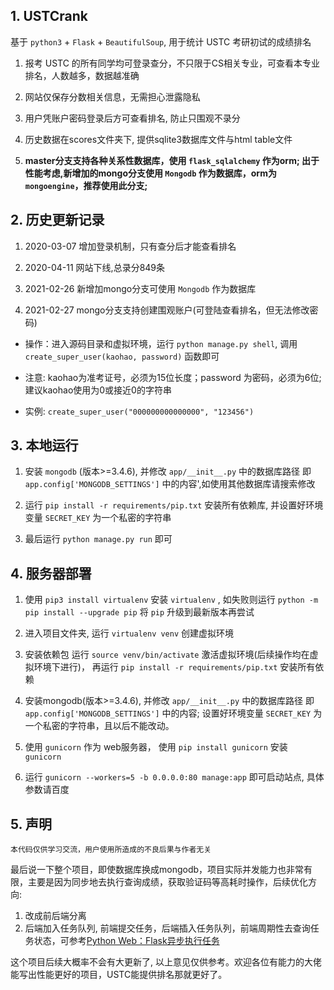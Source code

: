 ## 1. USTCrank
基于 `python3` + `Flask` + `BeautifulSoup`, 用于统计 USTC 考研初试的成绩排名
1. 报考 USTC 的所有同学均可登录查分，不只限于CS相关专业，可查看本专业排名，人数越多，数据越准确

2. 网站仅保存分数相关信息，无需担心泄露隐私

3. 用户凭账户密码登录后方可查看排名, 防止只围观不录分

4. 历史数据在scores文件夹下, 提供sqlite3数据库文件与html table文件

5. **master分支支持各种关系性数据库，使用 `flask_sqlalchemy` 作为orm;
    出于性能考虑,新增加的mongo分支使用 `Mongodb` 作为数据库，orm为 `mongoengine`，推荐使用此分支;**

## 2. 历史更新记录
1. 2020-03-07 增加登录机制，只有查分后才能查看排名

2. 2020-04-11 网站下线,总录分849条

3. 2021-02-26 新增加mongo分支可使用 `Mongodb` 作为数据库

4. 2021-02-27 mongo分支支持创建围观账户(可登陆查看排名，但无法修改密码)

* 操作：进入源码目录和虚拟环境，运行 `python manage.py shell`, 调用`create_super_user(kaohao, password)` 函数即可

* 注意: kaohao为准考证号，必须为15位长度；password 为密码，必须为6位; 建议kaohao使用为0或接近0的字符串

* 实例: `create_super_user("000000000000000", "123456")`

## 3. 本地运行
1. 安装 `mongodb` (版本>=3.4.6), 并修改 `app/__init__.py` 中的数据库路径 即 `app.config['MONGODB_SETTINGS']` 中的内容',如使用其他数据库请搜索修改

2. 运行 `pip install -r requirements/pip.txt` 安装所有依赖库, 并设置好环境变量 `SECRET_KEY` 为一个私密的字符串

3. 最后运行 `python manage.py run` 即可

## 4. 服务器部署
1. 使用 `pip3 install virtualenv` 安装 `virtualenv` , 如失败则运行 `python -m pip install --upgrade pip` 将 `pip` 升级到最新版本再尝试

2. 进入项目文件夹, 运行 `virtualenv venv` 创建虚拟环境

3. 安装依赖包 运行 `source venv/bin/activate` 激活虚拟环境(后续操作均在虚拟环境下进行)， 再运行 `pip install -r requirements/pip.txt` 安装所有依赖

4. 安装mongodb(版本>=3.4.6), 并修改 `app/__init__.py` 中的数据库路径 即 `app.config['MONGODB_SETTINGS']` 中的内容; 设置好环境变量 `SECRET_KEY` 为一个私密的字符串，且以后不能改动。

5. 使用 `gunicorn` 作为 web服务器， 使用 `pip install gunicorn` 安装 `gunicorn`

6. 运行 `gunicorn --workers=5 -b 0.0.0.0:80 manage:app` 即可启动站点, 具体参数请百度

## 5. 声明
    本代码仅供学习交流，用户使用所造成的不良后果与作者无关

 最后说一下整个项目，即使数据库换成mongodb，项目实际并发能力也非常有限，主要是因为同步地去执行查询成绩，获取验证码等高耗时操作，后续优化方向:
 1. 改成前后端分离
 2. 后端加入任务队列, 前端提交任务，后端插入任务队列，前端周期性去查询任务状态，可参考[Python Web：Flask异步执行任务](https://juejin.cn/post/6844903944762687502)

 这个项目后续大概率不会有大更新了, 以上意见仅供参考。欢迎各位有能力的大佬能写出性能更好的项目，USTC能提供排名那就更好了。